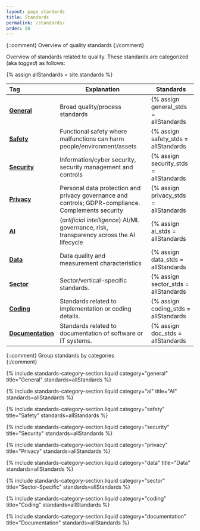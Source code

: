 ```yaml
---
layout: page_standards
title: Standards
permalink: /standards/
order: 50
---
```


{::comment}
Overview of quality standards
{:/comment}

Overview of standards related to quality.
These standards are categorized (aka _tagged_) as follows:

{% assign allStandards = site.standards %}

|Tag  | Explanation | Standards |
|:--- | --- | --- |
| **[General](#general)** | Broad quality/process standards | {% assign general_stds = allStandards | where_exp: "std", "std.categories contains 'general'" %}{% for std in general_stds %}<span class="std-shortname">[{{ std.shortname }}]({{ std.url }})</span>{% unless forloop.last %} · {% endunless %}{% endfor %} |
| **[Safety](#safety)** | Functional safety where malfunctions can harm people/environment/assets | {% assign safety_stds = allStandards | where_exp: "std", "std.categories contains 'safety'" %}{% for std in safety_stds %}<span class="std-shortname">[{{ std.shortname }}]({{ std.url }})</span>{% unless forloop.last %} · {% endunless %}{% endfor %} |
| **[Security](#security)** | Information/cyber security, security management and controls | {% assign security_stds = allStandards | where_exp: "std", "std.categories contains 'security'" %}{% for std in security_stds %}<span class="std-shortname">[{{ std.shortname }}]({{ std.url }})</span>{% unless forloop.last %} · {% endunless %}{% endfor %} |
| **[Privacy](#privacy)** | Personal data protection and privacy governance and controls; GDPR-compliance. Complements security | {% assign privacy_stds = allStandards | where_exp: "std", "std.categories contains 'privacy'" %}{% for std in privacy_stds %}<span class="std-shortname">[{{ std.shortname }}]({{ std.url }})</span>{% unless forloop.last %} · {% endunless %}{% endfor %} |
| **[AI](#ai)** | (_artificial intelligence_) AI/ML governance, risk, transparency across the AI lifecycle | {% assign ai_stds = allStandards | where_exp: "std", "std.categories contains 'ai'" %}{% for std in ai_stds %}<span class="std-shortname">[{{ std.shortname }}]({{ std.url }})</span>{% unless forloop.last %} · {% endunless %}{% endfor %} |
| **[Data](#data)** | Data quality and measurement characteristics | {% assign data_stds = allStandards | where_exp: "std", "std.categories contains 'data'" %}{% for std in data_stds %}<span class="std-shortname">[{{ std.shortname }}]({{ std.url }})</span>{% unless forloop.last %} · {% endunless %}{% endfor %} |
| **[Sector](#sector)** | Sector/vertical-specific standards. | {% assign sector_stds = allStandards | where_exp: "std", "std.categories contains 'sector'" %}{% for std in sector_stds %}<span class="std-shortname">[{{ std.shortname }}]({{ std.url }})</span>{% unless forloop.last %} · {% endunless %}{% endfor %} |
| **[Coding](#coding)** | Standards related to implementation or coding details.| {% assign coding_stds = allStandards | where_exp: "std", "std.categories contains 'coding'" %}{% for std in coding_stds %}<span class="std-shortname">[{{ std.shortname }}]({{ std.url }})</span>{% unless forloop.last %} · {% endunless %}{% endfor %} |
| **[Documentation](#documentation)** | Standards related to documentation of software or IT systems.| {% assign doc_stds = allStandards | where_exp: "std", "std.categories contains 'documentation'" %}{% for std in doc_stds %}<span class="std-shortname">[{{ std.shortname }}]({{ std.url }})</span>{% unless forloop.last %} · {% endunless %}{% endfor %} |




{::comment}
Group standards by categories  
{:/comment}

{% include standards-category-section.liquid category="general" title="General" standards=allStandards %}

{% include standards-category-section.liquid category="ai" title="AI" standards=allStandards %}

{% include standards-category-section.liquid category="safety" title="Safety" standards=allStandards %}

{% include standards-category-section.liquid category="security" title="Security" standards=allStandards %}

{% include standards-category-section.liquid category="privacy" title="Privacy" standards=allStandards %}

{% include standards-category-section.liquid category="data" title="Data" standards=allStandards %}

{% include standards-category-section.liquid category="sector" title="Sector-Specific" standards=allStandards %}

{% include standards-category-section.liquid category="coding" title="Coding" standards=allStandards %}

{% include standards-category-section.liquid category="documentation" title="Documentation" standards=allStandards %}

<style>
.standard-categories {
  display: inline-block;
  margin-left: 1em;
  font-size: 0.9em;
  color: #666;
}

.standard-categories .category {
  color: #1675b9;
  font-weight: normal;
  margin-left: 0.3em;
}

.standard-categories .fa-tags {
  margin-right: 0.3em;
}

.std-shortname {
  font-size: 0.75em;
  white-space: nowrap;
}
</style>
